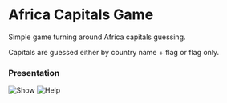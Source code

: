 # Africa Capitals Game
Simple game turning around Africa capitals guessing.

Capitals are guessed either by country name + flag or flag only.

### Presentation

![Show](http://software9119.technology/files/africacapitalsgame/show.png)
![Help](http://software9119.technology/files/africacapitalsgame/help.png)

